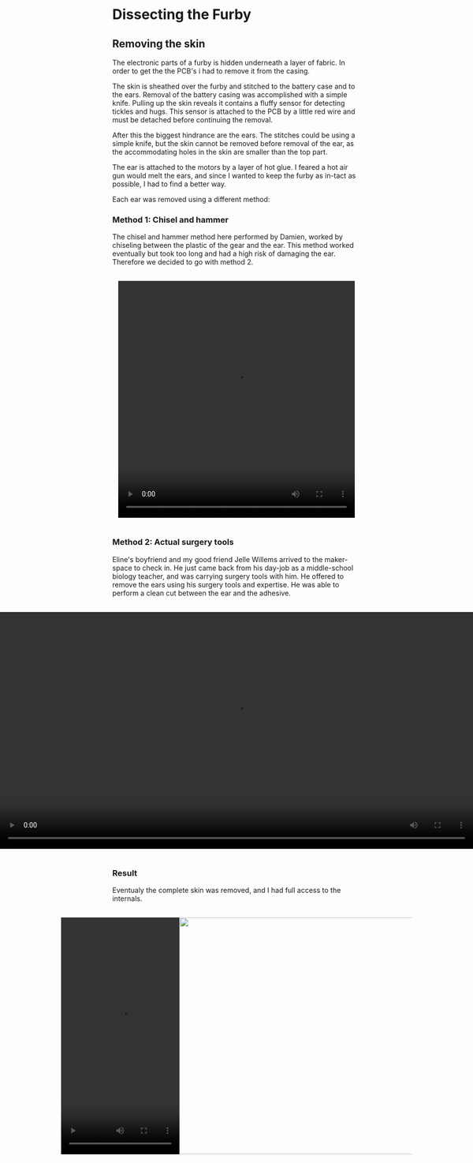 # Dissecting the Furby

## Removing the skin

The electronic parts of a furby is hidden underneath a layer of fabric.
In order to get the the PCB's i had to remove it from the casing.

The skin is sheathed over the furby and stitched to the battery case and to the ears.
Removal of the battery casing was accomplished with a simple knife. Pulling up the skin reveals it contains a fluffy sensor for detecting tickles and hugs. This sensor is attached to the PCB by a little red wire and must be detached before continuing the removal.

After this the biggest hindrance are the ears. The stitches could be using a simple knife, but the skin cannot be removed before removal of the ear, as the accommodating holes in the skin are smaller than the top part.

The ear is attached to the motors by a layer of hot glue. I feared a hot air gun would melt the ears, and since I wanted to keep the furby as in-tact as possible, I had to find a better way.

Each ear was removed using a different method:

### Method 1: Chisel and hammer

The chisel and hammer method here performed by Damien, worked by chiseling between the plastic of the gear and the ear. This method worked eventually but took too long and had a high risk of damaging the ear. Therefore we decided to go with method 2.

<div style="display: flex; flex-direction=row; padding: 16px; justify-content: center;">
<video alt="Damien using chiseling tools to chisel away the glue in the plastic ears." width="480" height="480" controls>
  <source src="vid/furby/EarChisling.mov" type="video/mp4">
</video>
</div>

### Method 2: Actual surgery tools

Eline's boyfriend and my good friend Jelle Willems arrived to the maker-space to check in. He just came back from his day-job as a middle-school biology teacher, and was carrying surgery tools with him. He offered to remove the ears using his surgery tools and expertise. He was able to perform a clean cut between the ear and the adhesive.

<div style="display: flex; flex-direction=row; padding: 16px; justify-content: center;">
<video alt="Jelle using proffessional surgery tools to cut away at the ear." width="960" height="480" controls>
  <source src="vid/furby/EarSurgery.mp4" type="video/mp4">
</video>
</div>

### Result

Eventualy the complete skin was removed, and I had full access to the internals.

<div style="display: flex; flex-direction=row; padding: 16px; justify-content: center;">
<video alt="The operational furby with its skin removed. Displaying it's internals and the frame." width="240" height="480" controls>
  <source src="vid/furby/Dissection.mp4" type="video/mp4">
</video>
<img src="img/furby/dissected.png" alt="" height="480px">
</div>
